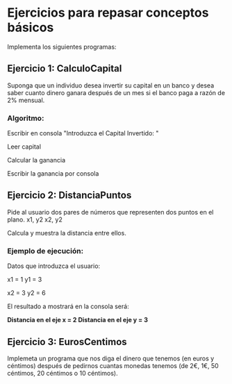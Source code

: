 # Ejercicios para repasar conceptos básicos

Implementa los siguientes programas:

## Ejercicio 1: CalculoCapital
Suponga que un individuo desea invertir su capital en un banco y desea saber cuanto dinero ganara después de un mes si el banco paga a razón de 2% mensual.

### Algoritmo:

Escribir en consola "Introduzca el Capital Invertido: "

Leer capital

Calcular la ganancia

Escribir la ganancia por consola

## Ejercicio 2: DistanciaPuntos
Pide al usuario dos pares de números que representen dos puntos en el plano.
x1, y2
x2, y2

Calcula y muestra la distancia entre ellos.

### Ejemplo de ejecución: 

Datos que introduzca el usuario:

x1 = 1    y1 = 3

x2 = 3    y2 = 6 

El resultado a mostrará en la consola será:

**Distancia en el eje x = 2 
  Distancia en el eje y = 3**

## Ejercicio 3: EurosCentimos
Implemeta un programa que nos diga el dinero que tenemos (en euros y céntimos) después de pedirnos cuantas monedas tenemos (de 2€, 1€, 50 céntimos, 20 céntimos o 10 céntimos).


